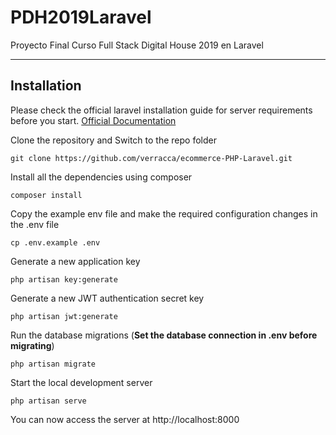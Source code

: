 # PDH2019Laravel
Proyecto Final Curso Full Stack Digital House 2019 en Laravel

----------

## Installation

Please check the official laravel installation guide for server requirements before you start. [Official Documentation](https://laravel.com/docs/5.4/installation#installation)


Clone the repository and Switch to the repo folder

    git clone https://github.com/verracca/ecommerce-PHP-Laravel.git

Install all the dependencies using composer

    composer install

Copy the example env file and make the required configuration changes in the .env file

    cp .env.example .env

Generate a new application key

    php artisan key:generate

Generate a new JWT authentication secret key

    php artisan jwt:generate

Run the database migrations (**Set the database connection in .env before migrating**)

    php artisan migrate

Start the local development server

    php artisan serve

You can now access the server at http://localhost:8000




